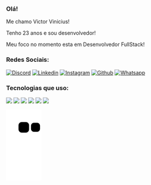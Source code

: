 ### Olá!
 
Me chamo Victor Vinicius!

Tenho 23 anos e sou desenvolvedor!

Meu foco no momento esta em Desenvolvedor FullStack!

### Redes Sociais:

[![Discord](https://img.shields.io/badge/Discord-7289DA?style=for-the-badge&logo=discord&logoColor=white)](https://discord.com/channels/380553484379881473/380553484379881475)
[![Linkedin](https://img.shields.io/badge/LinkedIn-0077B5?style=for-the-badge&logo=linkedin&logoColor=white)](https://www.linkedin.com/in/victor-vinicius-9b0765263/)
[![Instagram](https://img.shields.io/badge/Instagram-E4405F?style=for-the-badge&logo=instagram&logoColor=white)](https://www.instagram.com/vtlbr1/)
[![Github](https://img.shields.io/badge/GitHub-100000?style=for-the-badge&logo=github&logoColor=white)](https://github.com/VictorViniciusB)
[![Whatsapp](https://img.shields.io/badge/WhatsApp-25D366?style=for-the-badge&logo=whatsapp&logoColor=white)](https://wa.me/5561981119726)


### Tecnologias que uso:

<div>
<img align="centeer" alt"HTML" height="30" widht"40" src="https://cdn.jsdelivr.net/gh/devicons/devicon/icons/html5/html5-original.svg"/>
<img align="centeer" alt"CSS" height="30" widht"40" src="https://cdn.jsdelivr.net/gh/devicons/devicon/icons/css3/css3-original.svg"/>
<img align="centeer" alt"JAVASCRIPT" height="30" widht"40" src="https://cdn.jsdelivr.net/gh/devicons/devicon/icons/javascript/javascript-original.svg"/>
<img align="centeer" alt"REACT" height="30" widht"40" src="https://cdn.jsdelivr.net/gh/devicons/devicon/icons/react/react-original.svg"/>
<img align="centeer" alt"NODEJS" height="30" widht"40" src="https://cdn.jsdelivr.net/gh/devicons/devicon/icons/nodejs/nodejs-original.svg"/>
<img align="centeer" alt"FIGMA" height="30" widht"40" src="https://cdn.jsdelivr.net/gh/devicons/devicon/icons/figma/figma-original.svg"/>

</div>

![snake gif](https://github.com/Formandodev/Formandodev/blob/output/github-contribution-grid-snake.svg)

